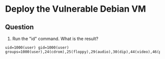 # Deploy the Vulnerable Debian VM

## Question
1. Run the "id" command. What is the result?
```
uid=1000(user) gid=1000(user) groups=1000(user),24(cdrom),25(floppy),29(audio),30(dip),44(video),46(plugdev)
```